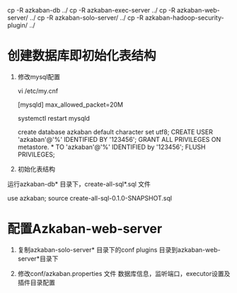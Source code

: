 



cp -R azkaban-db ../
cp -R azkaban-exec-server ../
cp -R azkaban-web-server/ ../
cp -R azkaban-solo-server/ ../
cp -R azkaban-hadoop-security-plugin/ ../


# 创建数据库即初始化表结构

1. 修改mysql配置

    vi /etc/my.cnf

    [mysqld]
    max_allowed_packet=20M

    systemctl restart mysqld


    create database azkaban default character set utf8;
    CREATE USER 'azkaban'@'%' IDENTIFIED BY '123456';
    GRANT ALL PRIVILEGES ON metastore. * TO 'azkaban'@'%' IDENTIFIED by '123456';
    FLUSH PRIVILEGES;

2. 初始化表结构

运行azkaban-db* 目录下，create-all-sql*.sql 文件

use azkaban;
source create-all-sql-0.1.0-SNAPSHOT.sql

# 配置Azkaban-web-server

1. 复制azkaban-solo-server* 目录下的conf plugins 目录到azkaban-web-server*目录下

2. 修改conf/azkaban.properties 文件 数据库信息，监听端口，executor设置及插件目录配置





